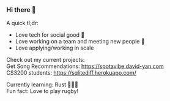 ### Hi there 👋
A quick tl;dr:

  - Love tech for social good 🤝
  - Love working on a team and meeting new people 🙌
  - Love applying/working in scale

Check out my current projects:  
Get Song Recommendations: https://spotavibe.david-yan.com  
CS3200 students: https://sqlitediff.herokuapp.com/  

Currently learning: Rust 🦀🦀🦀  
Fun fact: Love to play rugby!  
<!--
**yanDavid21/yanDavid21** is a ✨ _special_ ✨ repository because its `README.md` (this file) appears on your GitHub profile.

Here are some ideas to get you started:



- 👯 I’m looking to collaborate on ...
- 🤔 I’m looking for help with ...
- 💬 Ask me about ...
- 📫 How to reach me: ...
- 😄 Pronouns: ...
- 
-->
